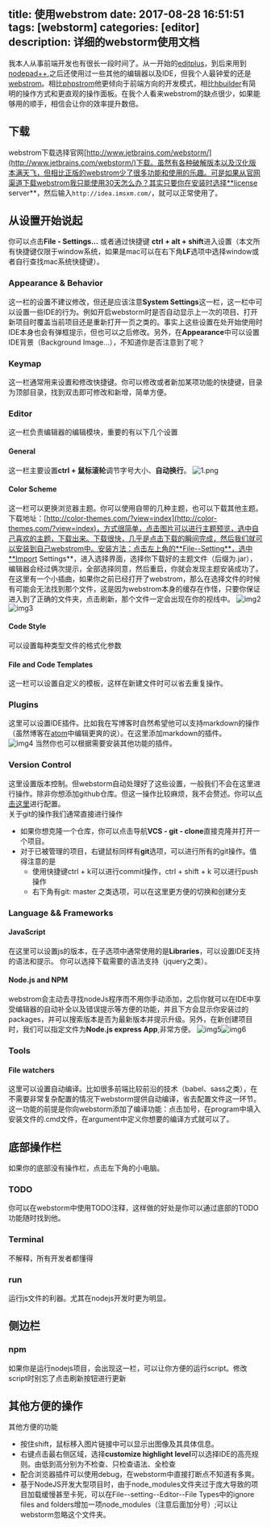 title: 使用webstrom
date: 2017-08-28 16:51:51
tags: [webstorm]
categories: [editor]
description: 详细的webstorm使用文档
---
我本人从事前端开发也有很长一段时间了。从一开始的[editplus](https://www.editplus.com/)，到后来用到[nodepad++](https://notepad-plus-plus.org/),之后还使用过一些其他的编辑器以及IDE，但我个人最钟爱的还是[webstrom](http://www.jetbrains.com/webstorm/)。相比[phpstrom](http://www.jetbrains.com/phpstorm/)他更倾向于前端方向的开发模式，相比[hbuilder](http://www.dcloud.io/)有简明的操作方式和更直观的操作面板。在我个人看来webstrom的缺点很少，如果能够用的顺手，相信会让你的效率提升数倍。            
## 下载        
webstrom下载选择官网[http://www.jetbrains.com/webstorm/](http://www.jetbrains.com/webstorm/)下载。虽然有各种破解版本以及汉化版本满天飞，但相比正版的webstrom少了很多功能和使用的乐趣。可是如果从官网渠道下载webstrom我只能使用30天怎么办？其实只要你在安装时选择**license server**，然后输入`http://idea.imsxm.com/`，就可以正常使用了。
## 从设置开始说起
你可以点击**File - Settings...** 或者通过快捷键 **ctrl + alt + shift**进入设置（本文所有快捷键仅限于window系统，如果是mac可以在右下角**LF**选项中选择window或者自行查找mac系统快捷键）。  
### Appearance & Behavior
这一栏的设置不建议修改，但还是应该注意**System Settings**这一栏，这一栏中可以设置一些IDE的行为。例如开启webstorm时是否自动显示上一次的项目、打开新项目时覆盖当前项目还是重新打开一页之类的。事实上这些设置在处开始使用时IDE本身也会有弹框提示，但也可以之后修改。另外，在**Appearance**中可以设置IDE背景（Background Image...），不知道你是否注意到了呢？
### Keymap
这一栏通常用来设置和修改快捷键。你可以修改或者新加某项功能的快捷键，目录为顶部目录，找到双击即可修改和新增，简单方便。
### Editor
这一栏负责编辑器的编辑模块，重要的有以下几个设置
#### General
这一栏主要设置**ctrl + 鼠标滚轮**调节字号大小、**自动换行**。
![1.png](/blog/img/1.png)  
#### Color Scheme
这一栏可以更换浏览器主题。你可以使用自带的几种主题，也可以下载其他主题。下载地址：[http://color-themes.com/?view=index](http://color-themes.com/?view=index)，方式很简单，点击图片可以进行主题预览，选中自己喜欢的主题，下载出来。下载很快，几乎是点击下载的瞬间完成，然后我们就可以安装到自己webstrom中。安装方法：点击左上角的**File--Setting**，选中**Import Settings**，进入选择界面，选择你下载好的主题文件（后缀为.jar），编辑器会经过俩次提示，全部选择同意，然后重启，你就会发现主题安装成功了。在这里有一个小插曲，如果你之前已经打开了webstrom，那么在选择文件的时候有可能会无法找到那个文件，这是因为webstrom本身的缓存在作怪，只要你保证进入到了正确的文件夹，点击刷新，那个文件一定会出现在你的视线中。
![img2](/blog/img/2.jpg)![img3](/blog/img/3.jpg)     
####  Code Style
可以设置每种类型文件的格式化参数
#### File and Code Templates
这一栏可以设置自定义的模板，这样在新建文件时可以省去重复操作。
### Plugins
这里可以设置IDE插件。比如我在写博客时自然希望他可以支持markdown的操作（虽然博客在[atom](https://atom.io/)中编辑更爽的说）。在这里添加markdown的插件。            
![img4](/blog/img/4.png)
当然你也可以根据需要安装其他功能的插件。
### Version Control
这里设置版本控制。但webstorm自动处理好了这些设置，一般我们不会在这里进行操作。除非你想添加github仓库。但这一操作比较麻烦，我不会赘述。你可以[点击这里](https://www.cnblogs.com/vanstrict/p/5677716.html)进行配置。              
关于git的操作我们通常直接进行操作
* 如果你想克隆一个仓库，你可以点击导航**VCS - git - clone**直接克隆并打开一个项目。
* 对于已被管理的项目，右键鼠标同样有**git**选项，可以进行所有的git操作。值得注意的是
    + 使用快捷键ctrl + k可以进行commit操作，ctrl + shift + k 可以进行push操作
    + 右下角有git: master 之类选项，可以在这里更方便的切换和创建分支

### Language && Frameworks
#### JavaScript
在这里可以设置js的版本，在子选项中通常使用的是**Libraries**，可以设置IDE支持的语法和提示。
你可以选择下载需要的语法支持（jquery之类）。
#### Node.js and NPM 
webstrom会主动去寻找nodeJs程序而不用你手动添加，之后你就可以在IDE中享受编辑器的自动补全以及错误提示等方便的功能，并且下方会显示你安装过的packages，并可以搜索版本是否为最新版本并提示升级。另外，在新创建项目时，我们可以指定文件为**Node.js express App**,非常方便。
![img5](/blog/img/5.png)![img6](/blog/img/6.png)
### Tools
#### File watchers
这里可以设置自动编译。比如很多前端比较前沿的技术（babel、sass之类），在不需要非常复杂配置的情况下webstorm提供自动编译，省去配置文件这一环节。这一功能的前提是你向webstorm添加了编译功能：点击加号，在program中填入安装文件的.cmd文件，在argument中定义你想要的编译方式就可以了。
## 底部操作栏
如果你的底部没有操作栏，点击左下角的小电脑。
### TODO
你可以在webstorm中使用TODO注释，这样做的好处是你可以通过底部的TODO功能随时找到他。
### Terminal
不解释，所有开发者都懂得
### run
运行js文件的利器。尤其在nodejs开发时更为明显。
## 侧边栏
### npm
如果你是运行nodejs项目，会出现这一栏，可以让你方便的运行script。修改script时别忘了点击刷新按钮进行更新
## 其他方便的操作
其他方便的功能
+ 按住shift，鼠标移入图片链接中可以显示出图像及其具体信息。
+ 右键点击最右侧区域，选择**customize highlight level**可以选择IDE的高亮规则。由低到高分别为不检查、只检查语法、全检查
+ 配合浏览器插件可以使用debug，在webstorm中直接打断点不知道有多爽。
+ 基于NodeJS开发大型项目时，由于node_modules文件夹过于庞大导致的项目加载缓慢甚至卡死，可以在File--setting--Editor--File Types中的ignore files and folders增加一项node_modules（注意后面加分号）;可以让webstorm忽略这个文件夹。
